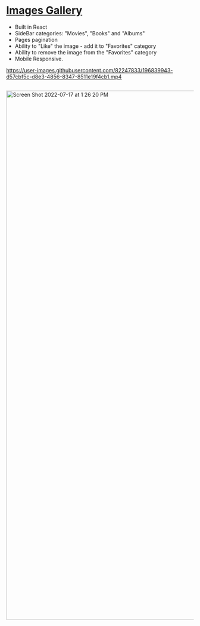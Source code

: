 # [Images Gallery](https://frontendella.github.io/gallery/)  
   
* Built in React     
* SideBar categories: "Movies", "Books" and "Albums"
* Pages pagination
* Ability to "Like" the image - add it to "Favorites" category
* Ability to remove the image from the "Favorites" category
* Mobile Responsive.  

https://user-images.githubusercontent.com/82247833/196839943-d57cbf5c-d8e3-4856-8347-8511e19f4cb1.mp4

        

## 
[<img width="1416" alt="Screen Shot 2022-07-17 at 1 26 20 PM" src="https://user-images.githubusercontent.com/82247833/179423683-a8b6894c-603f-4818-adde-3090e7ab5175.png">](https://frontendella.github.io/gallery/) 
 
    
